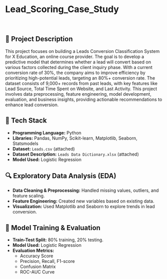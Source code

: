 # Lead_Scoring_Case_Study
</br>

## 📌 Project Description

This project focuses on building a Leads Conversion Classification System for X Education, an online course provider. The goal is to develop a predictive model that determines whether a lead will convert based on various factors collected during the client inquiry phase. With a current conversion rate of 30%, the company aims to improve efficiency by prioritizing high-potential leads, targeting an 80%+ conversion rate. The dataset consists of 9,000+ records from past leads, with key features like Lead Source, Total Time Spent on Website, and Last Activity. This project involves data preprocessing, feature engineering, model development, evaluation, and business insights, providing actionable recommendations to enhance lead conversion.

## 🔧 Tech Stack 

- **Programming Language:** Python  
- **Libraries:** Pandas, NumPy, Scikit-learn, Matplotlib, Seaborn, Statsmodels  
- **Dataset:** `Leads.csv` (attached)  
- **Dataset Description:** `Leads Data Dictionary.xlsx` (attached)  
- **Model Used:** Logistic Regression  
## 🔍 Exploratory Data Analysis (EDA)

- **Data Cleaning & Preprocessing:** Handled missing values, outliers, and feature scaling.
- **Feature Engineering:** Created new variables based on existing data.
- **Visualization:** Used Matplotlib and Seaborn to explore trends in lead conversion.

## 🚀 Model Training & Evaluation

- **Train-Test Split:** 80% training, 20% testing.
- **Model Used:** Logistic Regression
- **Evaluation Metrics:**
  - Accuracy Score
  - Precision, Recall, F1-score
  - Confusion Matrix
  - ROC-AUC Curve
